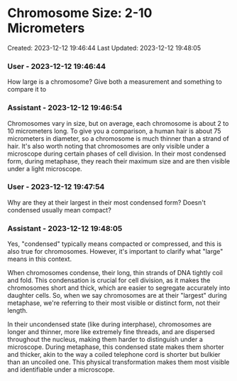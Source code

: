 # Chromosome Size: 2-10 Micrometers

Created: 2023-12-12 19:46:44
Last Updated: 2023-12-12 19:48:05

### User - 2023-12-12 19:46:44

How large is a chromosome? Give both a measurement and something to compare it to

### Assistant - 2023-12-12 19:46:54

Chromosomes vary in size, but on average, each chromosome is about 2 to 10 micrometers long. To give you a comparison, a human hair is about 75 micrometers in diameter, so a chromosome is much thinner than a strand of hair. It's also worth noting that chromosomes are only visible under a microscope during certain phases of cell division. In their most condensed form, during metaphase, they reach their maximum size and are then visible under a light microscope.

### User - 2023-12-12 19:47:54

Why are they at their largest in their most condensed form? Doesn't condensed usually mean compact?

### Assistant - 2023-12-12 19:48:05

Yes, "condensed" typically means compacted or compressed, and this is also true for chromosomes. However, it's important to clarify what "large" means in this context.

When chromosomes condense, their long, thin strands of DNA tightly coil and fold. This condensation is crucial for cell division, as it makes the chromosomes short and thick, which are easier to segregate accurately into daughter cells. So, when we say chromosomes are at their "largest" during metaphase, we're referring to their most visible or distinct form, not their length.

In their uncondensed state (like during interphase), chromosomes are longer and thinner, more like extremely fine threads, and are dispersed throughout the nucleus, making them harder to distinguish under a microscope. During metaphase, this condensed state makes them shorter and thicker, akin to the way a coiled telephone cord is shorter but bulkier than an uncoiled one. This physical transformation makes them most visible and identifiable under a microscope.

